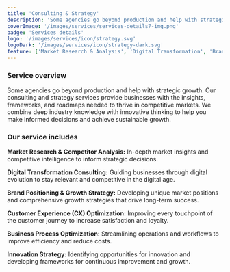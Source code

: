 ```yaml
---
title: 'Consulting & Strategy'
description: 'Some agencies go beyond production and help with strategic growth through expert consulting and comprehensive business strategy development.'
coverImage: '/images/services/services-details7-img.png'
badge: 'Services details'
logo: '/images/services/icon/strategy.svg'
logoDark: '/images/services/icon/strategy-dark.svg'
feature: ['Market Research & Analysis', 'Digital Transformation', 'Brand Positioning']
---
```


### Service overview

Some agencies go beyond production and help with strategic growth. Our consulting and strategy services provide businesses with the insights, frameworks, and roadmaps needed to thrive in competitive markets. We combine deep industry knowledge with innovative thinking to help you make informed decisions and achieve sustainable growth.

### Our service includes

**Market Research & Competitor Analysis:** In-depth market insights and competitive intelligence to inform strategic decisions.

**Digital Transformation Consulting:** Guiding businesses through digital evolution to stay relevant and competitive in the digital age.

**Brand Positioning & Growth Strategy:** Developing unique market positions and comprehensive growth strategies that drive long-term success.

**Customer Experience (CX) Optimization:** Improving every touchpoint of the customer journey to increase satisfaction and loyalty.

**Business Process Optimization:** Streamlining operations and workflows to improve efficiency and reduce costs.

**Innovation Strategy:** Identifying opportunities for innovation and developing frameworks for continuous improvement and growth.